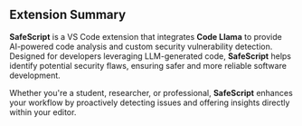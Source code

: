 ## Extension Summary

**SafeScript** is a VS Code extension that integrates **Code Llama** to provide AI-powered code analysis and custom security vulnerability detection. Designed for developers leveraging LLM-generated code, **SafeScript** helps identify potential security flaws, ensuring safer and more reliable software development.

Whether you're a student, researcher, or professional, **SafeScript** enhances your workflow by proactively detecting issues and offering insights directly within your editor.
